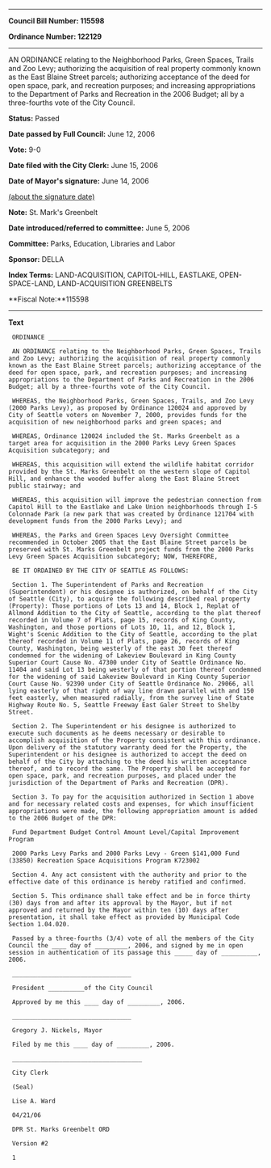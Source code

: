

********

**Council Bill Number: 115598**
   
**Ordinance Number: 122129**
********

 AN ORDINANCE relating to the Neighborhood Parks, Green Spaces, Trails and Zoo Levy; authorizing the acquisition of real property commonly known as the East Blaine Street parcels; authorizing acceptance of the deed for open space, park, and recreation purposes; and increasing appropriations to the Department of Parks and Recreation in the 2006 Budget; all by a three-fourths vote of the City Council.

**Status:** Passed
   
**Date passed by Full Council:** June 12, 2006
   
**Vote:** 9-0
   
**Date filed with the City Clerk:** June 15, 2006
   
**Date of Mayor's signature:** June 14, 2006
   
[(about the signature date)](/~public/approvaldate.htm)
   
   
**Note:** St. Mark's Greenbelt

   
**Date introduced/referred to committee:** June 5, 2006
   
**Committee:** Parks, Education, Libraries and Labor
   
**Sponsor:** DELLA
   
   
**Index Terms:** LAND-ACQUISITION, CAPITOL-HILL, EASTLAKE, OPEN-SPACE-LAND, LAND-ACQUISITION GREENBELTS

**Fiscal Note:**115598

********

**Text**
   
```
 ORDINANCE _________________

 AN ORDINANCE relating to the Neighborhood Parks, Green Spaces, Trails and Zoo Levy; authorizing the acquisition of real property commonly known as the East Blaine Street parcels; authorizing acceptance of the deed for open space, park, and recreation purposes; and increasing appropriations to the Department of Parks and Recreation in the 2006 Budget; all by a three-fourths vote of the City Council.

 WHEREAS, the Neighborhood Parks, Green Spaces, Trails, and Zoo Levy (2000 Parks Levy), as proposed by Ordinance 120024 and approved by City of Seattle voters on November 7, 2000, provides funds for the acquisition of new neighborhood parks and green spaces; and

 WHEREAS, Ordinance 120024 included the St. Marks Greenbelt as a target area for acquisition in the 2000 Parks Levy Green Spaces Acquisition subcategory; and

 WHEREAS, this acquisition will extend the wildlife habitat corridor provided by the St. Marks Greenbelt on the western slope of Capitol Hill, and enhance the wooded buffer along the East Blaine Street public stairway; and

 WHEREAS, this acquisition will improve the pedestrian connection from Capitol Hill to the Eastlake and Lake Union neighborhoods through I-5 Colonnade Park (a new park that was created by Ordinance 121704 with development funds from the 2000 Parks Levy); and

 WHEREAS, the Parks and Green Spaces Levy Oversight Committee recommended in October 2005 that the East Blaine Street parcels be preserved with St. Marks Greenbelt project funds from the 2000 Parks Levy Green Spaces Acquisition subcategory; NOW, THEREFORE,

 BE IT ORDAINED BY THE CITY OF SEATTLE AS FOLLOWS:

 Section 1. The Superintendent of Parks and Recreation (Superintendent) or his designee is authorized, on behalf of the City of Seattle (City), to acquire the following described real property (Property): Those portions of Lots 13 and 14, Block 1, Replat of Allmond Addition to the City of Seattle, according to the plat thereof recorded in Volume 7 of Plats, page 15, records of King County, Washington, and those portions of Lots 10, 11, and 12, Block 1, Wight's Scenic Addition to the City of Seattle, according to the plat thereof recorded in Volume 11 of Plats, page 26, records of King County, Washington, being westerly of the east 30 feet thereof condemned for the widening of Lakeview Boulevard in King County Superior Court Cause No. 47300 under City of Seattle Ordinance No. 11404 and said Lot 13 being westerly of that portion thereof condemned for the widening of said Lakeview Boulevard in King County Superior Court Cause No. 92390 under City of Seattle Ordinance No. 29066, all lying easterly of that right of way line drawn parallel with and 150 feet easterly, when measured radially, from the survey line of State Highway Route No. 5, Seattle Freeway East Galer Street to Shelby Street.

 Section 2. The Superintendent or his designee is authorized to execute such documents as he deems necessary or desirable to accomplish acquisition of the Property consistent with this ordinance. Upon delivery of the statutory warranty deed for the Property, the Superintendent or his designee is authorized to accept the deed on behalf of the City by attaching to the deed his written acceptance thereof, and to record the same. The Property shall be accepted for open space, park, and recreation purposes, and placed under the jurisdiction of the Department of Parks and Recreation (DPR).

 Section 3. To pay for the acquisition authorized in Section 1 above and for necessary related costs and expenses, for which insufficient appropriations were made, the following appropriation amount is added to the 2006 Budget of the DPR:

 Fund Department Budget Control Amount Level/Capital Improvement Program

 2000 Parks Levy Parks and 2000 Parks Levy - Green $141,000 Fund (33850) Recreation Space Acquisitions Program K723002

 Section 4. Any act consistent with the authority and prior to the effective date of this ordinance is hereby ratified and confirmed.

 Section 5. This ordinance shall take effect and be in force thirty (30) days from and after its approval by the Mayor, but if not approved and returned by the Mayor within ten (10) days after presentation, it shall take effect as provided by Municipal Code Section 1.04.020.

 Passed by a three-fourths (3/4) vote of all the members of the City Council the ____ day of _________, 2006, and signed by me in open session in authentication of its passage this _____ day of __________, 2006.

 _________________________________

 President __________of the City Council

 Approved by me this ____ day of _________, 2006.

 _________________________________

 Gregory J. Nickels, Mayor

 Filed by me this ____ day of _________, 2006.

 ____________________________________

 City Clerk

 (Seal)

 Lise A. Ward

 04/21/06

 DPR St. Marks Greenbelt ORD

 Version #2

 1

```
